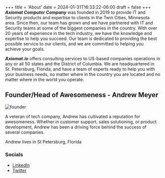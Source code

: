 +++
title = 'About'
date = 2024-01-31T16:33:22-06:00
draft = false
+++
***Axiomat Computer Company*** was founded in 2019 to provide IT and Security products and expertise to clients in the Twin Cities, Minnesota area. Since then, our team has grown and we have partnered with IT and Security teams at some of the biggest companies in the country. With over 20 years of experience in the tech industry, we have the knowledge and expertise to help you succeed. Our team is dedicated to providing the best possible service to our clients, and we are committed to helping you achieve your goals.

***Axiomat.io*** offers consulting services to US-based companies operations in any or all 50 states and the District of Columbia. We are headquartered in St. Petersburg, Florida, and have a team of experts ready to help you with your business needs, no matter where in the country you are located and no matter where in the world you operate.

## Founder/Head of Awesomeness - Andrew Meyer
![founder](/images/founder.jpeg)

A veteran of tech company, Andrew has cultivated a reputation for awesomeness. Whether in customer support, sales solutioning, or product development, Andrew has been a driving force behind the success of several companies.

Andrew lives in St Petersburg, Florida

### Socials
* [LinkedIn](https://www.linkedin.com/in/andrew-meyer-ax/)
* [Twitter](https://twitter.com/andrewmeyer)